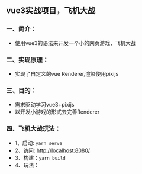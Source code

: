 ## vue3实战项目，飞机大战

### 一、简介：
- 使用vue3的语法来开发一个小的网页游戏，飞机大战

### 二、实现原理：
- 实现了自定义的vue Renderer,渲染使用pixijs

### 三、目的：
- 需求驱动学习vue3+pixijs
- 以开发小游戏的形式去完善Renderer

### 四、飞机大战玩法：

- 1、启动: `yarn serve`
- 2、访问: [http://localhost:8080/](http://localhost:8080/)
- 3、构建：`yarn build`
- 4、玩法：
